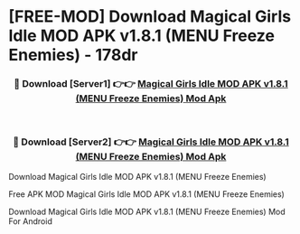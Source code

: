 # [FREE-MOD] Download Magical Girls Idle MOD APK v1.8.1 (MENU Freeze Enemies) - 178dr


<div align="center">
<h3>🔴 Download [Server1] 👉👉 <a href="https://apk-comot.site?title=Magical_Girls_Idle_MOD_APK_v1.8.1_(MENU_Freeze_Enemies)">Magical Girls Idle MOD APK v1.8.1 (MENU Freeze Enemies) Mod Apk</a></h3><br>

<h3>🔴 Download [Server2] 👉👉 <a href="https://apk-comot.site?title=Magical_Girls_Idle_MOD_APK_v1.8.1_(MENU_Freeze_Enemies)">Magical Girls Idle MOD APK v1.8.1 (MENU Freeze Enemies) Mod Apk</a></h3>
</div>



Download Magical Girls Idle MOD APK v1.8.1 (MENU Freeze Enemies) 

Free APK MOD Magical Girls Idle MOD APK v1.8.1 (MENU Freeze Enemies) 

Download Magical Girls Idle MOD APK v1.8.1 (MENU Freeze Enemies) Mod For Android
